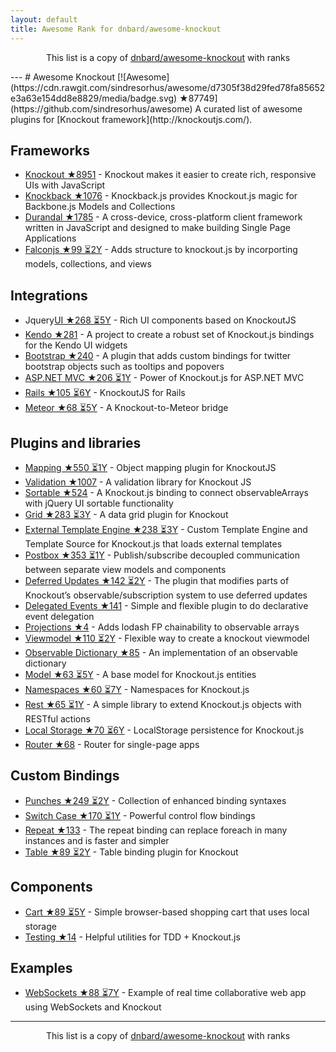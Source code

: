 ```yaml
---
layout: default
title: Awesome Rank for dnbard/awesome-knockout
---
```


<p align="center">
	This list is a copy of <a href="https://github.com/dnbard/awesome-knockout">dnbard/awesome-knockout</a> with ranks
</p>
---
# Awesome Knockout [![Awesome](https://cdn.rawgit.com/sindresorhus/awesome/d7305f38d29fed78fa85652e3a63e154dd8e8829/media/badge.svg) ★87749](https://github.com/sindresorhus/awesome)
A curated list of awesome plugins for [Knockout framework](http://knockoutjs.com/).

## Frameworks
- [Knockout ★8951](https://github.com/knockout/knockout) - Knockout makes it easier to create rich, responsive UIs with JavaScript
- [Knockback ★1076](https://github.com/kmalakoff/knockback) - Knockback.js provides Knockout.js magic for Backbone.js Models and Collections
- [Durandal ★1785](https://github.com/BlueSpire/Durandal) - A cross-device, cross-platform client framework written in JavaScript and designed to make building Single Page Applications
- [Falconjs ★99 ⏳2Y](https://github.com/stoodder/falconjs) - Adds structure to knockout.js by incorporting models, collections, and views

## Integrations
- Jquery[UI ★268 ⏳5Y](https://github.com/madcapnmckay/Knockout-UI) - Rich UI components based on KnockoutJS
- [Kendo ★281](https://github.com/kendo-labs/knockout-kendo) - A project to create a robust set of Knockout.js bindings for the Kendo UI widgets
- [Bootstrap ★240](https://github.com/billpull/knockout-bootstrap) - A plugin that adds custom bindings for twitter bootstrap objects such as tooltips and popovers
- [ASP.NET MVC ★206 ⏳1Y](https://github.com/AndreyAkinshin/knockout-mvc) - Power of Knockout.js for ASP.NET MVC
- [Rails ★105 ⏳6Y](https://github.com/dnagir/knockout-rails) - KnockoutJS for Rails
- [Meteor ★68 ⏳5Y](https://github.com/steveluscher/knockout.meteor) - A Knockout-to-Meteor bridge

## Plugins and libraries
- [Mapping ★550 ⏳1Y](https://github.com/SteveSanderson/knockout.mapping) - Object mapping plugin for KnockoutJS
- [Validation ★1007](https://github.com/Knockout-Contrib/Knockout-Validation) - A validation library for Knockout JS
- [Sortable ★524](https://github.com/rniemeyer/knockout-sortable) - A Knockout.js binding to connect observableArrays with jQuery UI sortable functionality
- [Grid ★283 ⏳3Y](https://github.com/Knockout-Contrib/KoGrid) - A data grid plugin for Knockout
- [External Template Engine ★238 ⏳3Y](https://github.com/ifandelse/Knockout.js-External-Template-Engine) - Custom Template Engine and Template Source for Knockout.js that loads external templates
- [Postbox ★353 ⏳1Y](https://github.com/rniemeyer/knockout-postbox) - Publish/subscribe decoupled communication between separate view models and components
- [Deferred Updates ★142 ⏳2Y](https://github.com/mbest/knockout-deferred-updates) - The plugin that modifies parts of Knockout’s observable/subscription system to use deferred updates
- [Delegated Events ★141](https://github.com/rniemeyer/knockout-delegatedEvents) - Simple and flexible plugin to do declarative event delegation
- [Projections ★4](https://github.com/profiscience/ko-projections) - Adds lodash FP chainability to observable arrays
- [Viewmodel ★110 ⏳2Y](https://github.com/coderenaissance/knockout.viewmodel) - Flexible way to create a knockout viewmodel
- [Observable Dictionary ★85](https://github.com/jamesfoster/knockout.observableDictionary) - An implementation of an observable dictionary
- [Model ★63 ⏳5Y](https://github.com/thelinuxlich/knockout.model) - A base model for Knockout.js entities
- [Namespaces ★60 ⏳7Y](https://github.com/hunterloftis/knockout.namespaces) - Namespaces for Knockout.js
- [Rest ★65 ⏳1Y](https://github.com/frapontillo/knockout-rest) - A simple library to extend Knockout.js objects with RESTful actions
- [Local Storage ★70 ⏳6Y](https://github.com/jimrhoskins/knockout.localStorage) - LocalStorage persistence for Knockout.js
- [Router ★68](https://github.com/profiscience/ko-component-router) - Router for single-page apps

## Custom Bindings
- [Punches ★249 ⏳2Y](https://github.com/mbest/knockout.punches) - Collection of enhanced binding syntaxes
- [Switch Case ★170 ⏳1Y](https://github.com/mbest/knockout-switch-case) - Powerful control flow bindings
- [Repeat ★133](https://github.com/mbest/knockout-repeat) - The repeat binding can replace foreach in many instances and is faster and simpler
- [Table ★89 ⏳2Y](https://github.com/mbest/knockout-table) - Table binding plugin for Knockout

## Components
- [Cart ★89 ⏳5Y](https://github.com/robconery/knockout-cart) - Simple browser-based shopping cart that uses local storage
- [Testing ★14](https://github.com/profiscience/ko-component-tester) - Helpful utilities for TDD + Knockout.js

## Examples
- [WebSockets ★88 ⏳7Y](https://github.com/carlhoerberg/knockout-websocket-example) - Example of real time collaborative web app using WebSockets and Knockout
---
<p align="center">
	This list is a copy of <a href="https://github.com/dnbard/awesome-knockout">dnbard/awesome-knockout</a> with ranks
</p>
